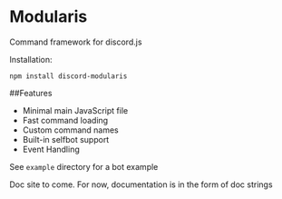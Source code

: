 # Modularis
Command framework for discord.js

Installation:
```
npm install discord-modularis
```

##Features
* Minimal main JavaScript file
* Fast command loading
* Custom command names
* Built-in selfbot support
* Event Handling

See ```example``` directory for a bot example

Doc site to come.  For now, documentation is in the form of doc strings

